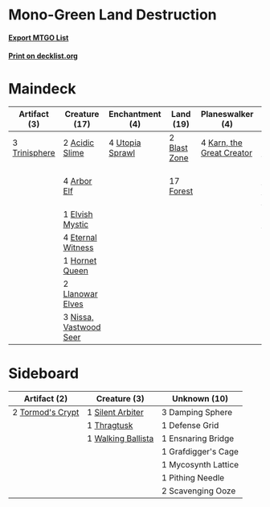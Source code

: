 # Mono-Green Land Destruction

#### [Export MTGO List](../collection/Mono-Green%20Land%20Destruction/Mono-Green%20Land%20Destruction.txt)
#### [Print on decklist.org](http://decklist.org/?deckmain=2%09Acidic%20Slime%0A4%09Ancient%20Stirrings%0A4%09Arbor%20Elf%0A2%09Blast%20Zone%0A1%09Elvish%20Mystic%0A4%09Eternal%20Witness%0A17%09Forest%0A1%09Hornet%20Queen%0A4%09Karn,%20the%20Great%20Creator%0A2%09Llanowar%20Elves%0A4%09Mwonvuli%20Acid-Moss%0A3%09Nissa,%20Vastwood%20Seer%0A4%09Primal%20Command%0A3%09Trinisphere%0A4%09Utopia%20Sprawl%0A1%09Walking%20Ballista&deckside=3%09Damping%20Sphere%0A1%09Defense%20Grid%0A1%09Ensnaring%20Bridge%0A1%09Grafdigger's%20Cage%0A1%09Mycosynth%20Lattice%0A1%09Pithing%20Needle%0A2%09Scavenging%20Ooze%0A1%09Silent%20Arbiter%0A1%09Thragtusk%0A2%09Tormod's%20Crypt%0A1%09Walking%20Ballista)
# Maindeck

|                                     Artifact (3)                                      |                                          Creature (17)                                          |                                     Enchantment (4)                                      |                                       Land (19)                                       |                                          Planeswalker (4)                                          |                                         Sorcery (12)                                          |   Unknown (1)    |
|---------------------------------------------------------------------------------------|-------------------------------------------------------------------------------------------------|------------------------------------------------------------------------------------------|---------------------------------------------------------------------------------------|----------------------------------------------------------------------------------------------------|-----------------------------------------------------------------------------------------------|------------------|
|3 [Trinisphere](http://gatherer.wizards.com/Pages/Card/Details.aspx?multiverseid=43545)|2 [Acidic Slime](http://gatherer.wizards.com/Pages/Card/Details.aspx?multiverseid=376237)        |4 [Utopia Sprawl](http://gatherer.wizards.com/Pages/Card/Details.aspx?multiverseid=442181)|2 [Blast Zone](http://gatherer.wizards.com/Pages/Card/Details.aspx?multiverseid=461171)|4 [Karn, the Great Creator](http://gatherer.wizards.com/Pages/Card/Details.aspx?multiverseid=460928)|4 [Ancient Stirrings](http://gatherer.wizards.com/Pages/Card/Details.aspx?multiverseid=442148) |1 Walking Ballista|
|                                                                                       |4 [Arbor Elf](http://gatherer.wizards.com/Pages/Card/Details.aspx?multiverseid=442149)           |                                                                                          |17 [Forest](http://gatherer.wizards.com/Pages/Card/Details.aspx?multiverseid=439860)   |                                                                                                    |4 [Mwonvuli Acid-Moss](http://gatherer.wizards.com/Pages/Card/Details.aspx?multiverseid=118888)|                  |
|                                                                                       |1 [Elvish Mystic](http://gatherer.wizards.com/Pages/Card/Details.aspx?multiverseid=389499)       |                                                                                          |                                                                                       |                                                                                                    |4 [Primal Command](http://gatherer.wizards.com/Pages/Card/Details.aspx?multiverseid=220571)    |                  |
|                                                                                       |4 [Eternal Witness](http://gatherer.wizards.com/Pages/Card/Details.aspx?multiverseid=51628)      |                                                                                          |                                                                                       |                                                                                                    |                                                                                               |                  |
|                                                                                       |1 [Hornet Queen](http://gatherer.wizards.com/Pages/Card/Details.aspx?multiverseid=238141)        |                                                                                          |                                                                                       |                                                                                                    |                                                                                               |                  |
|                                                                                       |2 [Llanowar Elves](http://gatherer.wizards.com/Pages/Card/Details.aspx?multiverseid=129626)      |                                                                                          |                                                                                       |                                                                                                    |                                                                                               |                  |
|                                                                                       |3 [Nissa, Vastwood Seer](http://gatherer.wizards.com/Pages/Card/Details.aspx?multiverseid=398438)|                                                                                          |                                                                                       |                                                                                                    |                                                                                               |                  |


# Sideboard

|                                       Artifact (2)                                        |                                        Creature (3)                                         |   Unknown (10)    |
|-------------------------------------------------------------------------------------------|---------------------------------------------------------------------------------------------|-------------------|
|2 [Tormod's Crypt](http://gatherer.wizards.com/Pages/Card/Details.aspx?multiverseid=389723)|1 [Silent Arbiter](http://gatherer.wizards.com/Pages/Card/Details.aspx?multiverseid=73598)   |3 Damping Sphere   |
|                                                                                           |1 [Thragtusk](http://gatherer.wizards.com/Pages/Card/Details.aspx?multiverseid=430614)       |1 Defense Grid     |
|                                                                                           |1 [Walking Ballista](http://gatherer.wizards.com/Pages/Card/Details.aspx?multiverseid=423848)|1 Ensnaring Bridge |
|                                                                                           |                                                                                             |1 Grafdigger's Cage|
|                                                                                           |                                                                                             |1 Mycosynth Lattice|
|                                                                                           |                                                                                             |1 Pithing Needle   |
|                                                                                           |                                                                                             |2 Scavenging Ooze  |

